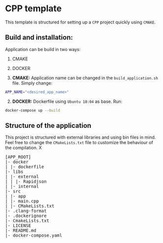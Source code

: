 # CPP template

This template is structured for setting up a `CPP` project quickly using `CMAKE`.

## Build and installation:
Application can be build in two ways:

1. CMAKE
2. DOCKER


1. **CMAKE:**
Application name can be changed in the `build_application.sh` file. Simply change:
```bash
APP_NAME="<desired_app_name>"
```

2. **DOCKER:**
Dockerfile using `Ubuntu 18:04` as base. Run:

```bash
docker-compose up --build
```

## Structure of the application

This project is structured with external libraries and using bin files in mind. Feel free to change the `CMakeLists.txt` file to customize the behaviour of the compilation. X

<pre>
[APP_ROOT]
|- docker
| |- dockerfile 
|- libs
| |- external 
| | |- Rapidjson 
| |- internal 
|- src
| |- app 
| |- main.cpp 
| |- CMakeLists.txt 
|- .clang-format
|- .dockerignore
|- CmakeLists.txt
|- LICENSE
|- README.md
|- docker-compose.yaml
</pre>

